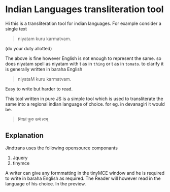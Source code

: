 # Indian Languages transliteration tool

Hi this is a transliteration tool for indian languages.
For example consider a single text

> niyatam kuru karmatvam.

 (do your duty allotted)

The above is fine however English is not enough to represent the same.
so does niyatam spell as niyatam with t as in `thing` or t as in `tomato`. to clarify it is generally written in baraha English

> niyataM kuru karmatvam.

Easy to write but harder to read.

This tool written in pure JS is a simple tool which is used to transliterate the same into a regional indian language of choice. for eg. in devanagiri it would be.

> नियतं कुरु कर्म त्वम्

## Explanation

Jindtrans uses the following opensource componants

 1. Jquery
 2. tinymce

 A writer can give any formmatting in the tinyMCE window and he is required to write in baraha English as required.
The Reader will however read in the language of his choice. In the preview.
